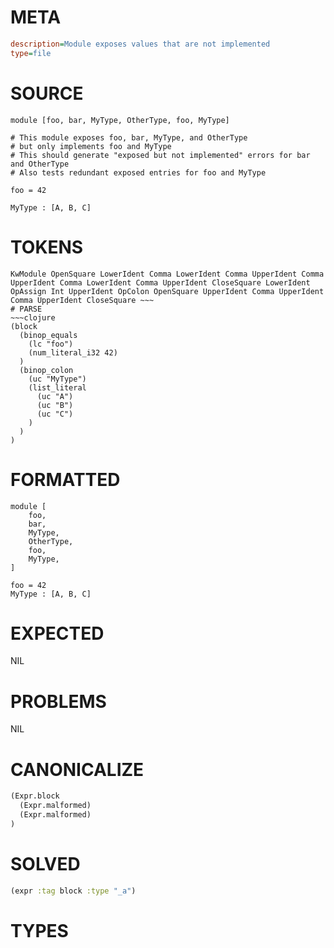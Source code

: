 # META
~~~ini
description=Module exposes values that are not implemented
type=file
~~~
# SOURCE
~~~roc
module [foo, bar, MyType, OtherType, foo, MyType]

# This module exposes foo, bar, MyType, and OtherType
# but only implements foo and MyType
# This should generate "exposed but not implemented" errors for bar and OtherType
# Also tests redundant exposed entries for foo and MyType

foo = 42

MyType : [A, B, C]
~~~
# TOKENS
~~~text
KwModule OpenSquare LowerIdent Comma LowerIdent Comma UpperIdent Comma UpperIdent Comma LowerIdent Comma UpperIdent CloseSquare LowerIdent OpAssign Int UpperIdent OpColon OpenSquare UpperIdent Comma UpperIdent Comma UpperIdent CloseSquare ~~~
# PARSE
~~~clojure
(block
  (binop_equals
    (lc "foo")
    (num_literal_i32 42)
  )
  (binop_colon
    (uc "MyType")
    (list_literal
      (uc "A")
      (uc "B")
      (uc "C")
    )
  )
)
~~~
# FORMATTED
~~~roc
module [
	foo,
	bar,
	MyType,
	OtherType,
	foo,
	MyType,
]

foo = 42
MyType : [A, B, C]
~~~
# EXPECTED
NIL
# PROBLEMS
NIL
# CANONICALIZE
~~~clojure
(Expr.block
  (Expr.malformed)
  (Expr.malformed)
)
~~~
# SOLVED
~~~clojure
(expr :tag block :type "_a")
~~~
# TYPES
~~~roc
~~~
